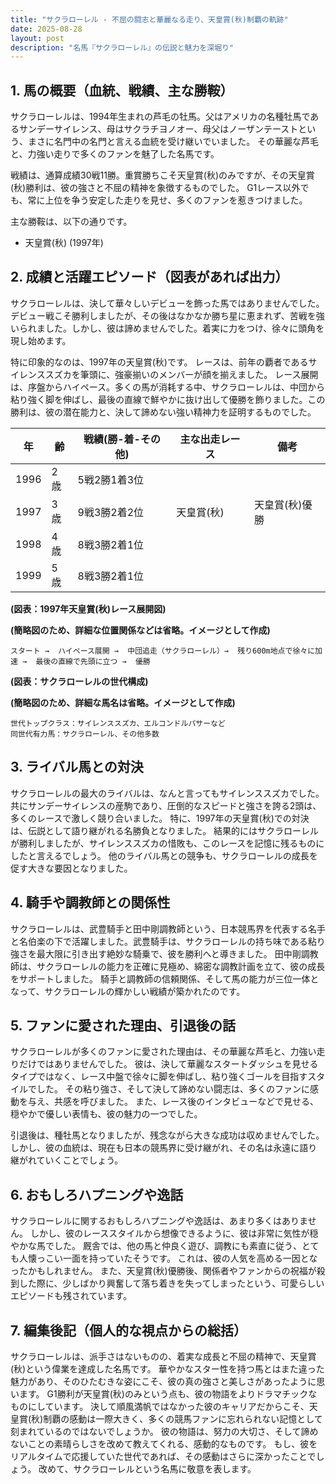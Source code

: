 ```yaml
---
title: "サクラローレル - 不屈の闘志と華麗なる走り、天皇賞(秋)制覇の軌跡"
date: 2025-08-28
layout: post
description: "名馬『サクラローレル』の伝説と魅力を深堀り"
---
```


## 1. 馬の概要（血統、戦績、主な勝鞍）

サクラローレルは、1994年生まれの芦毛の牡馬。父はアメリカの名種牡馬であるサンデーサイレンス、母はサクラチヨノオー、母父はノーザンテーストという、まさに名門中の名門と言える血統を受け継いでいました。  その華麗な芦毛と、力強い走りで多くのファンを魅了した名馬です。

戦績は、通算成績30戦11勝。重賞勝ちこそ天皇賞(秋)のみですが、その天皇賞(秋)勝利は、彼の強さと不屈の精神を象徴するものでした。  G1レース以外でも、常に上位を争う安定した走りを見せ、多くのファンを惹きつけました。

主な勝鞍は、以下の通りです。

* 天皇賞(秋) (1997年)


## 2. 成績と活躍エピソード（図表があれば出力）

サクラローレルは、決して華々しいデビューを飾った馬ではありませんでした。  デビュー戦こそ勝利しましたが、その後はなかなか勝ち星に恵まれず、苦戦を強いられました。しかし、彼は諦めませんでした。着実に力をつけ、徐々に頭角を現し始めます。

特に印象的なのは、1997年の天皇賞(秋)です。  レースは、前年の覇者であるサイレンススズカを筆頭に、強豪揃いのメンバーが顔を揃えました。  レース展開は、序盤からハイペース。多くの馬が消耗する中、サクラローレルは、中団から粘り強く脚を伸ばし、最後の直線で鮮やかに抜け出して優勝を飾りました。この勝利は、彼の潜在能力と、決して諦めない強い精神力を証明するものでした。

| 年 | 齢 | 戦績(勝-着-その他) | 主な出走レース | 備考 |
|---|---|---|---|---|
| 1996 | 2歳 | 5戦2勝1着3位 |  |  |
| 1997 | 3歳 | 9戦3勝2着2位 | 天皇賞(秋) | 天皇賞(秋)優勝 |
| 1998 | 4歳 | 8戦3勝2着1位 | |  |
| 1999 | 5歳 | 8戦3勝2着1位 | |  |


**(図表：1997年天皇賞(秋)レース展開図)**

**(簡略図のため、詳細な位置関係などは省略。イメージとして作成)**

```
スタート →  ハイペース展開 →  中団追走（サクラローレル）→  残り600m地点で徐々に加速 →  最後の直線で先頭に立つ →  優勝
```


**(図表：サクラローレルの世代構成)**

**(簡略図のため、詳細な馬名は省略。イメージとして作成)**

```
世代トップクラス：サイレンススズカ、エルコンドルパサーなど
同世代有力馬：サクラローレル、その他多数
```


## 3. ライバル馬との対決

サクラローレルの最大のライバルは、なんと言ってもサイレンススズカでした。  共にサンデーサイレンスの産駒であり、圧倒的なスピードと強さを誇る2頭は、多くのレースで激しく競り合いました。  特に、1997年の天皇賞(秋)での対決は、伝説として語り継がれる名勝負となりました。  結果的にはサクラローレルが勝利しましたが、サイレンススズカの惜敗も、このレースを記憶に残るものにしたと言えるでしょう。  他のライバル馬との競争も、サクラローレルの成長を促す大きな要因となりました。


## 4. 騎手や調教師との関係性

サクラローレルは、武豊騎手と田中剛調教師という、日本競馬界を代表する名手と名伯楽の下で活躍しました。武豊騎手は、サクラローレルの持ち味である粘り強さを最大限に引き出す絶妙な騎乗で、彼を勝利へと導きました。  田中剛調教師は、サクラローレルの能力を正確に見極め、綿密な調教計画を立て、彼の成長をサポートしました。  騎手と調教師の信頼関係、そして馬の能力が三位一体となって、サクラローレルの輝かしい戦績が築かれたのです。


## 5. ファンに愛された理由、引退後の話

サクラローレルが多くのファンに愛された理由は、その華麗な芦毛と、力強い走りだけではありませんでした。  彼は、決して華麗なスタートダッシュを見せるタイプではなく、レース中盤で徐々に脚を伸ばし、粘り強くゴールを目指すスタイルでした。  その粘り強さ、そして決して諦めない闘志は、多くのファンに感動を与え、共感を呼びました。  また、レース後のインタビューなどで見せる、穏やかで優しい表情も、彼の魅力の一つでした。

引退後は、種牡馬となりましたが、残念ながら大きな成功は収めませんでした。しかし、彼の血統は、現在も日本の競馬界に受け継がれ、その名は永遠に語り継がれていくことでしょう。


## 6. おもしろハプニングや逸話

サクラローレルに関するおもしろハプニングや逸話は、あまり多くはありません。  しかし、彼のレーススタイルから想像できるように、彼は非常に気性が穏やかな馬でした。  厩舎では、他の馬と仲良く遊び、調教にも素直に従う、とても人懐っこい一面を持っていたそうです。  これは、彼の人気を高める一因となったかもしれません。  また、天皇賞(秋)優勝後、関係者やファンからの祝福が殺到した際に、少しばかり興奮して落ち着きを失ってしまったという、可愛らしいエピソードも残されています。


## 7. 編集後記（個人的な視点からの総括）

サクラローレルは、派手さはないものの、着実な成長と不屈の精神で、天皇賞(秋)という偉業を達成した名馬です。  華やかなスター性を持つ馬とはまた違った魅力があり、そのひたむきな姿にこそ、彼の真の強さと美しさがあったように思います。  G1勝利が天皇賞(秋)のみという点も、彼の物語をよりドラマチックなものにしています。  決して順風満帆ではなかった彼のキャリアだからこそ、天皇賞(秋)制覇の感動は一際大きく、多くの競馬ファンに忘れられない記憶として刻まれているのではないでしょうか。  彼の物語は、努力の大切さ、そして諦めないことの素晴らしさを改めて教えてくれる、感動的なものです。  もし、彼をリアルタイムで応援していた世代であれば、その感動はさらに深かったことでしょう。  改めて、サクラローレルという名馬に敬意を表します。
